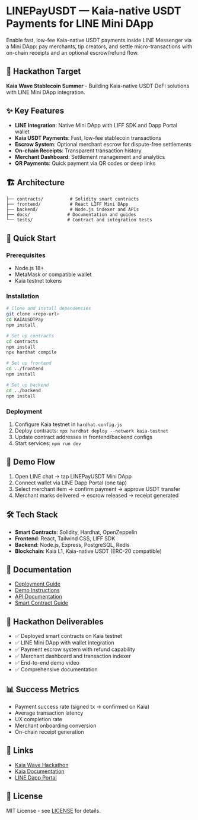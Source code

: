 # LINEPayUSDT — Kaia-native USDT Payments for LINE Mini DApp

Enable fast, low-fee Kaia-native USDT payments inside LINE Messenger via a Mini DApp: pay merchants, tip creators, and settle micro-transactions with on-chain receipts and an optional escrow/refund flow.

## 🎯 Hackathon Target

**Kaia Wave Stablecoin Summer** - Building Kaia-native USDT DeFi solutions with LINE Mini DApp integration.

## ✨ Key Features

- **LINE Integration**: Native Mini DApp with LIFF SDK and Dapp Portal wallet
- **Kaia USDT Payments**: Fast, low-fee stablecoin transactions
- **Escrow System**: Optional merchant escrow for dispute-free settlements
- **On-chain Receipts**: Transparent transaction history
- **Merchant Dashboard**: Settlement management and analytics
- **QR Payments**: Quick payment via QR codes or deep links

## 🏗️ Architecture

```
├── contracts/          # Solidity smart contracts
├── frontend/           # React LIFF Mini DApp
├── backend/            # Node.js indexer and APIs
├── docs/              # Documentation and guides
└── tests/             # Contract and integration tests
```

## 🚀 Quick Start

### Prerequisites

- Node.js 18+
- MetaMask or compatible wallet
- Kaia testnet tokens

### Installation

```bash
# Clone and install dependencies
git clone <repo-url>
cd KAIAUSDTPay
npm install

# Set up contracts
cd contracts
npm install
npx hardhat compile

# Set up frontend
cd ../frontend
npm install

# Set up backend
cd ../backend
npm install
```

### Deployment

1. Configure Kaia testnet in `hardhat.config.js`
2. Deploy contracts: `npx hardhat deploy --network kaia-testnet`
3. Update contract addresses in frontend/backend configs
4. Start services: `npm run dev`

## 📱 Demo Flow

1. Open LINE chat → tap LINEPayUSDT Mini DApp
2. Connect wallet via LINE Dapp Portal (one tap)
3. Select merchant item → confirm payment → approve USDT transfer
4. Merchant marks delivered → escrow released → receipt generated

## 🛠️ Tech Stack

- **Smart Contracts**: Solidity, Hardhat, OpenZeppelin
- **Frontend**: React, Tailwind CSS, LIFF SDK
- **Backend**: Node.js, Express, PostgreSQL, Redis
- **Blockchain**: Kaia L1, Kaia-native USDT (ERC-20 compatible)

## 📄 Documentation

- [Deployment Guide](./docs/DEPLOY.md)
- [Demo Instructions](./docs/DEMO.md)
- [API Documentation](./docs/API.md)
- [Smart Contract Guide](./docs/CONTRACTS.md)

## 🎪 Hackathon Deliverables

- ✅ Deployed smart contracts on Kaia testnet
- ✅ LINE Mini DApp with wallet integration
- ✅ Payment escrow system with refund capability
- ✅ Merchant dashboard and transaction indexer
- ✅ End-to-end demo video
- ✅ Comprehensive documentation

## 📊 Success Metrics

- Payment success rate (signed tx → confirmed on Kaia)
- Average transaction latency
- UX completion rate
- Merchant onboarding conversion
- On-chain receipt generation

## 🔗 Links

- [Kaia Wave Hackathon](https://dorahacks.io)
- [Kaia Documentation](https://kaia.io)
- [LINE Dapp Portal](https://dapp-portal.line.me)

## 📝 License

MIT License - see [LICENSE](./LICENSE) for details.
